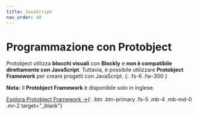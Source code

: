 ```yaml
---
title: JavaScript
nav_order: 40
---
```


# Programmazione con Protobject  

Protobject utilizza **blocchi visuali** con **Blockly** e **non è compatibile direttamente con JavaScript**. Tuttavia, è possibile utilizzare **Protobject Framework** per creare progetti con JavaScript.
{: .fs-6 .fw-300 }

**Nota:** Il **Protobject Framework** è disponibile solo in inglese.

[Esplora Protobject Framework →](https://framework.protobject.com){: .btn .btn-primary .fs-5 .mb-4 .mb-md-0 .mr-2 target="_blank"}
